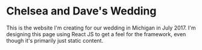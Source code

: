 # Chelsea and Dave's Wedding

This is the website I'm creating for our wedding in Michigan in July 2017. I'm designing this page using React JS to get a feel for the framework, even though it's primarily just static content.
